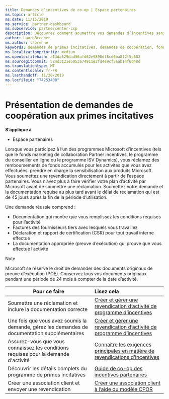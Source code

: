 ```yaml
---
title: Demandes d’incentives de co-op | Espace partenaires
ms.topic: article
ms.date: 11/15/2019
ms.service: partner-dashboard
ms.subservice: partnercenter-csp
description: Découvrez comment soumettre vos demandes d’incentives sans la configuration requise pour que votre plan d’activité soit révisé.
author: LauraBrenner
ms.author: labrenne
keywords: demandes de primes incitatives, demandes de coopération, fonds de coopération
ms.localizationpriority: medium
ms.openlocfilehash: a13da629dad56afd62e9898df8cd6ba8f2f5c603
ms.sourcegitcommit: 524d3121e5053a74911e2fd4e9cf5aab14f6b48d
ms.translationtype: MT
ms.contentlocale: fr-FR
ms.lasthandoff: 11/20/2019
ms.locfileid: "74253408"
---
```

# <a name="incentives-co-op-claims-overview"></a>Présentation de demandes de coopération aux primes incitatives

**S’applique à**

- Espace partenaires

Lorsque vous participez à l’un des programmes Microsoft d’incentives (tels que le fonds marketing de collaboration Partner incentives, le programme du conseiller en ligne ou le programme ISV Dynamics), vous réclamez des remboursements de fonds accumulés pour les activités que vous avez effectuées. prendre en charge la sensibilisation aux produits Microsoft. Vous soumettez une revendication directement à partir de l’espace partenaires. Vous n’avez plus à faire vérifier votre plan d’activité par Microsoft avant de soumettre une réclamation. Soumettez votre demande et la documentation requise au plus tard avant le délai de réclamation qui est de 45 jours après la fin de la période d’utilisation. 

Une demande réussie comprend :

- Documentation qui montre que vous remplissez les conditions requises pour l’activité
- Factures des fournisseurs tiers avec lesquels vous travaillez
- Déclaration et rapport de certification (CSR) pour tout travail interne effectué
- La documentation appropriée (preuve d’exécution) qui prouve que vous effectué l’activité 

>[!NOTE]
>Microsoft se réserve le droit de demander des documents originaux de preuve d’exécution (POE). Conservez tous vos documents originaux pendant une période de 24 mois à compter de la date d’activité. 

|**Pour ce faire**   |**Lisez cela**   |
|-----------------|:--------------------------------------|
|Soumettre une réclamation et inclure la documentation correcte|[Créer et gérer une revendication d’activité de programme d’incentives](create-incentives-claims.md)|
|Une fois que vous avez soumis la demande, gérez les demandes de documentation supplémentaires|[Créer et gérer une revendication d’activité de programme d’incentives](create-incentives-claims.md)  |
|Assurez-vous que vous connaissez les conditions requises pour la demande d'activité|[Connaître les exigences principales en matière de revendications d’incentives](core-requirements.md)   |
|Découvrir les détails complets du programme de primes incitatives|[Guide de co-op des incentives partenaires](https://assets.microsoft.com/coop-guidebook.pdf)
|Créer une association client et envoyer une revendication |[Créer une association client à l’aide du modèle CPOR](submit-osa-claim.md)|
                                                                                 
                                   

